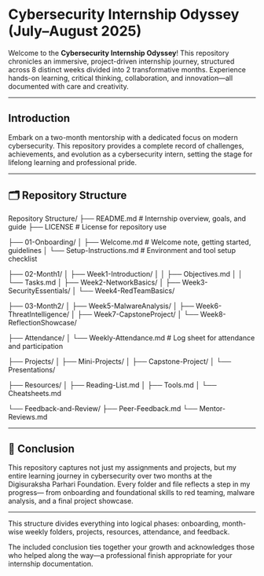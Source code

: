 # Cybersecurity Internship Odyssey (July–August 2025)

Welcome to the **Cybersecurity Internship Odyssey**! This repository chronicles an immersive, project-driven internship journey, structured across 8 distinct weeks divided into 2 transformative months. Experience hands-on learning, critical thinking, collaboration, and innovation—all documented with care and creativity.

---

## Introduction

Embark on a two-month mentorship with a dedicated focus on modern cybersecurity. This repository provides a complete record of challenges, achievements, and evolution as a cybersecurity intern, setting the stage for lifelong learning and professional pride.

---

## 🗂️ Repository Structure
Repository Structure/
├── README.md                   # Internship overview, goals, and guide
├── LICENSE                     # License for repository use

├── 01-Onboarding/
│   ├── Welcome.md              # Welcome note, getting started, guidelines
│   └── Setup-Instructions.md  # Environment and tool setup checklist

├── 02-Month1/
│   ├── Week1-Introduction/
│   │   ├── Objectives.md
│   │   └── Tasks.md
│   ├── Week2-NetworkBasics/
│   ├── Week3-SecurityEssentials/
│   └── Week4-RedTeamBasics/

├── 03-Month2/
│   ├── Week5-MalwareAnalysis/
│   ├── Week6-ThreatIntelligence/
│   ├── Week7-CapstoneProject/
│   └── Week8-ReflectionShowcase/

├── Attendance/
│   └── Weekly-Attendance.md    # Log sheet for attendance and participation

├── Projects/
│   ├── Mini-Projects/
│   ├── Capstone-Project/
│   └── Presentations/

├── Resources/
│   ├── Reading-List.md
│   ├── Tools.md
│   └── Cheatsheets.md

└── Feedback-and-Review/
    ├── Peer-Feedback.md
    └── Mentor-Reviews.md

---

## 🌟 Conclusion

This repository captures not just my assignments and projects, but my entire learning journey in cybersecurity over two months at the Digisuraksha Parhari Foundation. Every folder and file reflects a step in my progress— from onboarding and foundational skills to red teaming, malware analysis, and a final project showcase.


---
This structure divides everything into logical phases: onboarding, month-wise weekly folders, projects, resources, attendance, and feedback.

The included conclusion ties together your growth and acknowledges those who helped along the way—a professional finish appropriate for your internship documentation.
